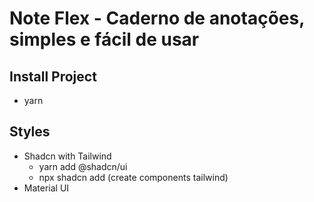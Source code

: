 # Note Flex - Caderno de anotações, simples e fácil de usar

## Install Project

- yarn

## Styles

- Shadcn with Tailwind
  - yarn add @shadcn/ui
  - npx shadcn add (create components tailwind)
- Material UI
